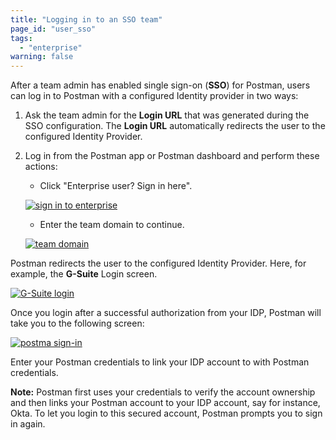 ```yaml
---
title: "Logging in to an SSO team"
page_id: "user_sso"
tags: 
  - "enterprise"
warning: false
---
```


After a team admin has enabled single sign-on (**SSO**) for Postman, users can log in to Postman with a configured Identity provider in two ways:

1.  Ask the team admin for the **Login URL** that was generated during the SSO configuration. The **Login URL** automatically redirects the user to the configured Identity Provider.

2.  Log in from the Postman app or Postman dashboard and perform these actions:

    * Click "Enterprise user? Sign in here".

    [![sign in to enterprise](https://s3.amazonaws.com/postman-static-getpostman-com/postman-docs/59036606.png)](https://s3.amazonaws.com/postman-static-getpostman-com/postman-docs/59036606.png)
   
    * Enter the team domain to continue. 

    [![team domain](https://s3.amazonaws.com/postman-static-getpostman-com/postman-docs/59037264.png)](https://s3.amazonaws.com/postman-static-getpostman-com/postman-docs/59037264.png)
    
Postman redirects the user to the configured Identity Provider. Here, for example, the **G-Suite** Login screen.  

[![G-Suite login](https://s3.amazonaws.com/postman-static-getpostman-com/postman-docs/59036889.png)](https://s3.amazonaws.com/postman-static-getpostman-com/postman-docs/59036889.png)  

Once you login after a successful authorization from your IDP, Postman will take you to the following screen:

[![postma sign-in](https://s3.amazonaws.com/postman-static-getpostman-com/postman-docs/Postman_SignIn_Screen.png)](https://s3.amazonaws.com/postman-static-getpostman-com/postman-docs/Postman_SignIn_Screen.png)

Enter your Postman credentials to link your IDP account to with Postman credentials. 

**Note:** Postman first uses your credentials to verify the account ownership and then links your Postman account to your IDP account, say for instance, Okta. To let you login to this secured account, Postman prompts you to sign in again. 
